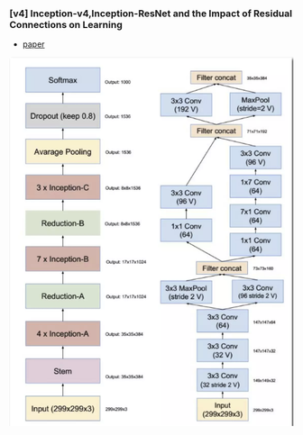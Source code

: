 ### [v4] Inception-v4,Inception-ResNet and the Impact of Residual Connections on Learning

* [paper](paper/21.400-16-Inception-v4,%20Inception-ResNet-and-the-Impact-of-Residual-Connections-on-Learning.pdf)

![inception_v4](readme/21.400-inception_v4.png)